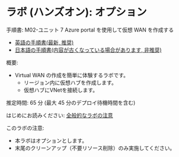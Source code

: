 # ラボ (ハンズオン): オプション

手順書: M02-ユニット 7 Azure portal を使用して仮想 WAN を作成する

- [英語の手順書(最新, 推奨)](https://github.com/MicrosoftLearning/AZ-700-Designing-and-Implementing-Microsoft-Azure-Networking-Solutions/blob/master/Instructions/Exercises/M02-Unit%207%20Create%20a%20Virtual%20WAN%20by%20using%20Azure%20Portal.md)
- [日本語の手順書(内容が古くなっている場合があります, 非推奨)](https://github.com/MicrosoftLearning/AZ-700-Designing-and-Implementing-Microsoft-Azure-Networking-Solutions.ja-jp/blob/main/Instructions/Exercises/M02-Unit%207%20Create%20a%20Virtual%20WAN%20by%20using%20Azure%20Portal.md)

概要:
- Virtual WAN の作成を簡単に体験するラボです。
  - リージョン内に仮想ハブを作成します。
  - 仮想ハブにVNetを接続します。

推定時間: 65 分 (最大 45 分のデプロイ待機時間を含む)

はじめにお読みください: [全般的なラボの注意](lab.md)

このラボの注意:
- 本ラボはオプションとします。
- 末尾のクリーンアップ（不要リソース削除）のみ実施してください。
